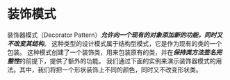# 装饰模式

装饰器模式（Decorator Pattern）***允许向一个现有的对象添加新的功能，同时又不改变其结构***。
这种类型的设计模式属于结构型模式，它是作为现有的类的一个包装。
这种模式创建了一个装饰类，用来包装原有的类，并在***保持类方法签名完整性***的前提下，提供了额外的功能。
我们通过下面的实例来演示装饰器模式的用法。其中，我们将把一个形状装饰上不同的颜色，同时又不改变形状类。

